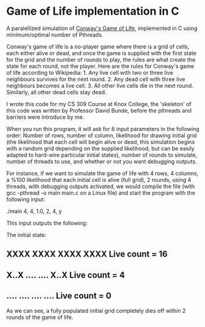 # Game of Life implementation in C
A paralellized simulation of [Conway's Game of Life](https://en.wikipedia.org/wiki/Conway%27s_Game_of_Life), implemented in C using minimum/optimal number of Pthreads.

Conway's game of life is a no-player game where there is a grid of cells, each either alive or dead, and once the game is supplied with the first state for the grid and the number of rounds to play, the rules are what create the state for each round, not the player. Here are the rules for Conway's game of life according to Wikipedia:
    1. Any live cell with two or three live neighbours survives for the next round.
    2. Any dead cell with three live neighbours becomes a live cell.
    3. All other live cells die in the next round. Similarly, all other dead cells stay dead.

I wrote this code for my CS 309 Course at Knox College, the 'skeleton' of this code was written by Professor David Bunde, before the pthreads and barriers were introduce by me.

When you run this program, it will ask for 6 input parameters in the following order:
Number of rows, number of column, likelihood for drawing initial grid (the likelihood that each cell will begin alive or dead, this simulation begins with a random grid depending on the supplied likelihood, but can be easily adapted to hard-wire particular initial states), number of rounds to simulate, number of threads to use, and whether or not you want debugging outputs.

For instance, if we want to simulate the game of life with 4 rows, 4 columns, a %100 likelihood that each initial cell is alive (full grid), 2 rounds, using 4 threads, with debugging outputs activated, we would compile the file (with gcc -pthread -o main main.c on a Linux file) and start the program with the following input:

./main 4, 4, 1.0, 2, 4, y

This input outputs the following:

The initial state: 

XXXX
XXXX
XXXX
XXXX
Live count = 16
-------------------

X..X
....
....
X..X
Live count = 4
-------------------

....
....
....
....
Live count = 0
-------------------


As we can see, a fully populated initial grid completely dies off within 2 rounds of the game of life.